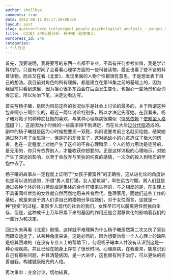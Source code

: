 ```yaml
---
author: shellbye
comments: true
date: 2012-08-11 09:17:30+00:00
layout: post
slug: quotnorthern_irelandquot_people_psychological_analysis_-_yangzi_xi_spoilers_shenru
title: 《北爱》人物心理分析--杨子曦（剧透慎入）
wordpress_id: 246
categories:
- 个人日记
---
```


首先，我要说明，我将要写的东西一点都不专业，不具有任何参考价值，我是学计算机的，只是有时间了会看看心理学方面的一些科普读物，最近也看了些不错的科普读物，而且又在看《北爱》，发现里面的人物个性都很有意思，于是想发表下自己的想法。我目前对角色的所有理解，都是建立在第16集之前的基础上的，因为我目前只看到这里，因为担心很多东西会在后面发生变化，也担心一些场景和台词会忘记，所以匆匆下笔，决定边看边写。

首先写杨子曦，是因为目前这样的状况似乎是社会上讨论的最多的，关于所谓这种包养啊小三啊什么的，最近一两年讨论特别多，所以才决定先写她。在我看来，杨子曦对鞋子的种种痴狂搬的喜欢，与某种心理疾病很类似（[情感依赖](http://rrurl.cn/87BS6m)？[依赖型人格障碍](http://rrurl.cn/ihhnv6)？），这是因为小时候的一些需求得不到满足，而在长大后[过分代偿](http://rrurl.cn/33ZwrA)造成的。剧中的杨子曦就是因为小时候想要买一双鞋，妈妈说要考前三名就买给她，结果她通过努力考了全班第一，但是妈妈却食言了，这对她幼小的心灵造成了极大的伤害，也在一定程度上对她产生了这样的不良心理暗示：个人的努力用功是徒劳的，是无用的，你只有依靠别人，才能收获你想要的。正是这样消极的心理暗示，对她产生了深远的影响，以至于会放弃与吴狄的纯真的感情，一次次的投入到物质的怀抱中去了。

杨子曦的故事从一定程度上证明了“女孩子要富养”的正确性，这从进化论的角度讲也是可以说的通的，所谓“男人爱打猎，女人爱筑巢”，早在远古时期，男人们就是通过各种个体的体力劳动或是集体的合作狩猎来生存的，与之相反的是，在生理上不具备同样优势的女性就自然而然地用来养育后代、整理家用，而她们这些工作的基础，就是来自于男人们讲自己的猎物分享给她们，对于女性而言，这就是一种“接受”的过程，虽然步入现代的社会的我们，女性早已可以脱离男性而独自生存，但是，这种成千上万年积累下来的基因的作用还是会潜移默化的影响着我们的一些行为和决定。

回过头来再看《北爱》剧情，这样就不难理解为什么杨子曦居然第二次又伤了吴狄而跟安迪走了，从某种角度来讲，这是必然的，因为想要治愈一个人心理上的缺陷是极其困难的（在没有专业人士的帮助下），何况杨子曦本人并没有认识到这是一种心理疾病，并且已经在她身上存在了很长时间。心理疾病，在我看来，能意识到自己有那些问题，并且清楚病因，是一大进步，这也很有利于治疗，可以更快的完善自我，构建健康阳光的人格。

再次重申：业余讨论，切勿较真。

  

